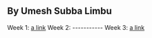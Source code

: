 ## By Umesh Subba Limbu
 
Week 1: [a link](https://umes4ever.github.io/FM-Foundations/Week%201/cv.html)
Week 2: -----------
Week 3: [a link](https://umes4ever.github.io/FM-Foundations/Week%203/Matchy/index.html)

